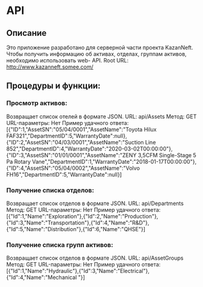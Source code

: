 # API 
## Описание
Это приложение разработано для серверной части проекта KazanNeft. 
Чтобы получить информацию об активах, отделах, группам активов, необходимо использовать web-
API.
Root URL:
http://www.kazanneft.somee.com/
## Процедуры и функции:
### Просмотр активов:
Возвращает список отелей в формате JSON.
URL:
api/Assets 
Метод: GET
URL-параметры: Нет
Пример удачного ответа: [{"ID":1,"AssetSN":"05/04/0001","AssetName":"Toyota Hilux FAF321","DepartmentID":5,"WarrantyDate":null},{"ID":2,"AssetSN":"04/03/0001","AssetName":"Suction Line 852","DepartmentID":4,"WarrantyDate":"2020-03-02T00:00:00"},{"ID":3,"AssetSN":"01/01/0001","AssetName":"ZENY 3,5CFM Single-Stage 5 Pa Rotary Vane","DepartmentID":1,"WarrantyDate":"2018-01-17T00:00:00"},{"ID":4,"AssetSN":"05/04/0002","AssetName":"Volvo FH16","DepartmentID":5,"WarrantyDate":null}]
### Получение списка отделов:
Возвращает список отделов в формате JSON.
URL:
api/Departments
Метод: GET
URL-параметры: Нет
Пример удачного ответа: [{"Id":1,"Name":"Exploration"},{"Id":2,"Name":"Production"},{"Id":3,"Name":"Transportation"},{"Id":4,"Name":"R&D"},{"Id":5,"Name":"Distribution"},{"Id":6,"Name":"QHSE"}]
### Получение списка групп активов:
Возвращает список отделов в формате JSON.
URL:
api/AssetGroups
Метод: GET
URL-параметры: Нет
Пример удачного ответа: [{"Id":1,"Name":"Hydraulic"},{"Id":3,"Name":"Electrical"},{"Id":4,"Name":"Mechanical "}]
